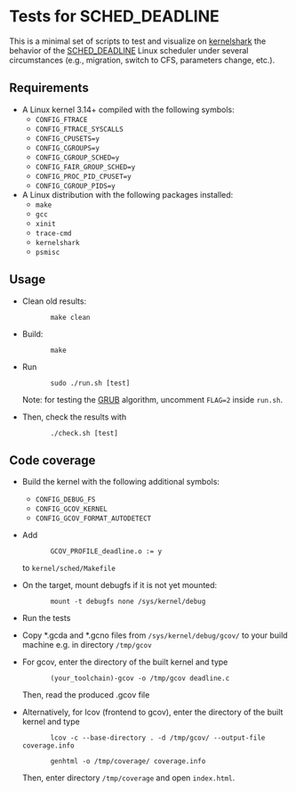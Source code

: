 Tests for SCHED_DEADLINE
========================

This is a minimal set of scripts to test and visualize on
[kernelshark](http://rostedt.homelinux.com/kernelshark/) the
behavior of the [SCHED_DEADLINE](https://en.wikipedia.org/wiki/SCHED_DEADLINE)
Linux scheduler under several circumstances (e.g., migration, switch to CFS,
parameters change, etc.).

Requirements
------------

 - A Linux kernel 3.14+ compiled with the following symbols:
   - ```CONFIG_FTRACE```
   - ```CONFIG_FTRACE_SYSCALLS```
   - ```CONFIG_CPUSETS=y```
   - ```CONFIG_CGROUPS=y```
   - ```CONFIG_CGROUP_SCHED=y```
   - ```CONFIG_FAIR_GROUP_SCHED=y```
   - ```CONFIG_PROC_PID_CPUSET=y```
   - ```CONFIG_CGROUP_PIDS=y```
 - A Linux distribution with the following packages installed:
   - ```make```
   - ```gcc```
   - ```xinit```
   - ```trace-cmd```
   - ```kernelshark```
   - ```psmisc```

Usage
-----

 - Clean old results:

              make clean

 - Build:

              make

 - Run

              sudo ./run.sh [test]

   Note: for testing the [GRUB](http://lkml.iu.edu/hypermail/linux/kernel/1703.2/06174.html)
   algorithm, uncomment ```FLAG=2``` inside ```run.sh```.

 - Then, check the results with

              ./check.sh [test]

Code coverage
-------------

 - Build the kernel with the following additional symbols:
   - ```CONFIG_DEBUG_FS```
   - ```CONFIG_GCOV_KERNEL```
   - ```CONFIG_GCOV_FORMAT_AUTODETECT```

 - Add

              GCOV_PROFILE_deadline.o := y

   to ```kernel/sched/Makefile```

 - On the target, mount debugfs if it is not yet mounted:

              mount -t debugfs none /sys/kernel/debug

 - Run the tests

 - Copy *.gcda and *.gcno files from ```/sys/kernel/debug/gcov/``` to your
   build machine e.g. in directory ```/tmp/gcov```

 - For gcov, enter the directory of the built kernel and type

              (your_toolchain)-gcov -o /tmp/gcov deadline.c

   Then, read the produced .gcov file

 - Alternatively, for lcov (frontend to gcov), enter the directory of the built
   kernel and type

              lcov -c --base-directory . -d /tmp/gcov/ --output-file coverage.info

              genhtml -o /tmp/coverage/ coverage.info

   Then, enter directory ```/tmp/coverage``` and open ```index.html```.
